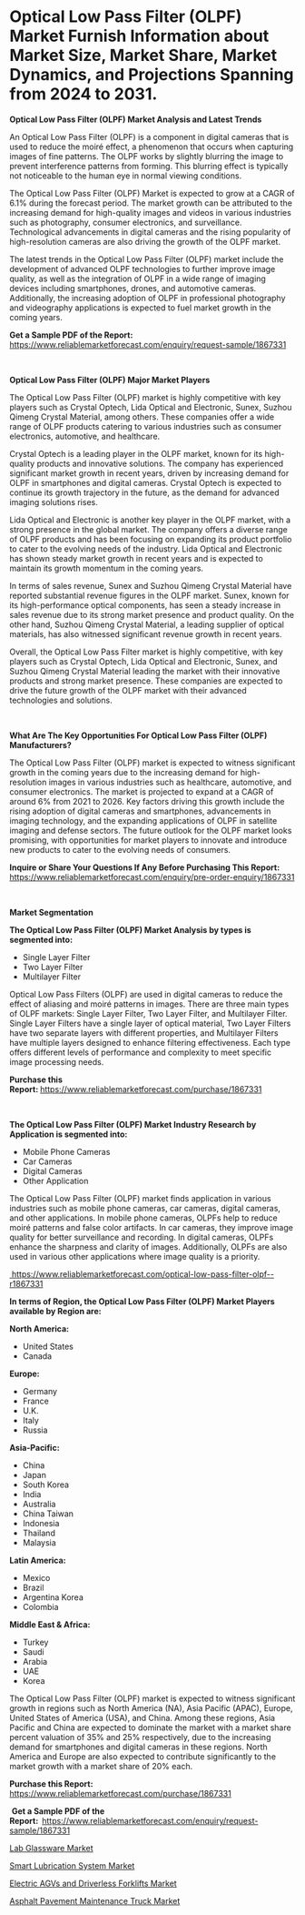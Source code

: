 <p><h1>Optical Low Pass Filter (OLPF) Market Furnish Information about Market Size, Market Share, Market Dynamics, and Projections Spanning from 2024 to 2031.</h1></p><p><strong>Optical Low Pass Filter (OLPF) Market Analysis and Latest Trends</strong></p>
<p><p>An Optical Low Pass Filter (OLPF) is a component in digital cameras that is used to reduce the moiré effect, a phenomenon that occurs when capturing images of fine patterns. The OLPF works by slightly blurring the image to prevent interference patterns from forming. This blurring effect is typically not noticeable to the human eye in normal viewing conditions.</p><p>The Optical Low Pass Filter (OLPF) Market is expected to grow at a CAGR of 6.1% during the forecast period. The market growth can be attributed to the increasing demand for high-quality images and videos in various industries such as photography, consumer electronics, and surveillance. Technological advancements in digital cameras and the rising popularity of high-resolution cameras are also driving the growth of the OLPF market.</p><p>The latest trends in the Optical Low Pass Filter (OLPF) market include the development of advanced OLPF technologies to further improve image quality, as well as the integration of OLPF in a wide range of imaging devices including smartphones, drones, and automotive cameras. Additionally, the increasing adoption of OLPF in professional photography and videography applications is expected to fuel market growth in the coming years.</p></p>
<p><strong>Get a Sample PDF of the Report:&nbsp;</strong> <a href="https://www.reliablemarketforecast.com/enquiry/request-sample/1867331">https://www.reliablemarketforecast.com/enquiry/request-sample/1867331</a></p>
<p>&nbsp;</p>
<p><strong>Optical Low Pass Filter (OLPF) Major Market Players</strong></p>
<p><p>The Optical Low Pass Filter (OLPF) market is highly competitive with key players such as Crystal Optech, Lida Optical and Electronic, Sunex, Suzhou Qimeng Crystal Material, among others. These companies offer a wide range of OLPF products catering to various industries such as consumer electronics, automotive, and healthcare.</p><p>Crystal Optech is a leading player in the OLPF market, known for its high-quality products and innovative solutions. The company has experienced significant market growth in recent years, driven by increasing demand for OLPF in smartphones and digital cameras. Crystal Optech is expected to continue its growth trajectory in the future, as the demand for advanced imaging solutions rises.</p><p>Lida Optical and Electronic is another key player in the OLPF market, with a strong presence in the global market. The company offers a diverse range of OLPF products and has been focusing on expanding its product portfolio to cater to the evolving needs of the industry. Lida Optical and Electronic has shown steady market growth in recent years and is expected to maintain its growth momentum in the coming years.</p><p>In terms of sales revenue, Sunex and Suzhou Qimeng Crystal Material have reported substantial revenue figures in the OLPF market. Sunex, known for its high-performance optical components, has seen a steady increase in sales revenue due to its strong market presence and product quality. On the other hand, Suzhou Qimeng Crystal Material, a leading supplier of optical materials, has also witnessed significant revenue growth in recent years.</p><p>Overall, the Optical Low Pass Filter market is highly competitive, with key players such as Crystal Optech, Lida Optical and Electronic, Sunex, and Suzhou Qimeng Crystal Material leading the market with their innovative products and strong market presence. These companies are expected to drive the future growth of the OLPF market with their advanced technologies and solutions.</p></p>
<p>&nbsp;</p>
<p><strong>What Are The Key Opportunities For Optical Low Pass Filter (OLPF) Manufacturers?</strong></p>
<p><p>The Optical Low Pass Filter (OLPF) market is expected to witness significant growth in the coming years due to the increasing demand for high-resolution images in various industries such as healthcare, automotive, and consumer electronics. The market is projected to expand at a CAGR of around 6% from 2021 to 2026. Key factors driving this growth include the rising adoption of digital cameras and smartphones, advancements in imaging technology, and the expanding applications of OLPF in satellite imaging and defense sectors. The future outlook for the OLPF market looks promising, with opportunities for market players to innovate and introduce new products to cater to the evolving needs of consumers.</p></p>
<p><strong>Inquire or Share Your Questions If Any Before Purchasing This Report:</strong> <a href="https://www.reliablemarketforecast.com/enquiry/pre-order-enquiry/1867331">https://www.reliablemarketforecast.com/enquiry/pre-order-enquiry/1867331</a></p>
<p>&nbsp;</p>
<p><strong>Market Segmentation</strong></p>
<p><strong>The Optical Low Pass Filter (OLPF) Market Analysis by types is segmented into:</strong></p>
<p><ul><li>Single Layer Filter</li><li>Two Layer Filter</li><li>Multilayer Filter</li></ul></p>
<p><p>Optical Low Pass Filters (OLPF) are used in digital cameras to reduce the effect of aliasing and moiré patterns in images. There are three main types of OLPF markets: Single Layer Filter, Two Layer Filter, and Multilayer Filter. Single Layer Filters have a single layer of optical material, Two Layer Filters have two separate layers with different properties, and Multilayer Filters have multiple layers designed to enhance filtering effectiveness. Each type offers different levels of performance and complexity to meet specific image processing needs.</p></p>
<p><strong>Purchase this Report:&nbsp;</strong><a href="https://www.reliablemarketforecast.com/purchase/1867331">https://www.reliablemarketforecast.com/purchase/1867331</a></p>
<p>&nbsp;</p>
<p><strong>The Optical Low Pass Filter (OLPF) Market Industry Research by Application is segmented into:</strong></p>
<p><ul><li>Mobile Phone Cameras</li><li>Car Cameras</li><li>Digital Cameras</li><li>Other Application</li></ul></p>
<p><p>The Optical Low Pass Filter (OLPF) market finds application in various industries such as mobile phone cameras, car cameras, digital cameras, and other applications. In mobile phone cameras, OLPFs help to reduce moiré patterns and false color artifacts. In car cameras, they improve image quality for better surveillance and recording. In digital cameras, OLPFs enhance the sharpness and clarity of images. Additionally, OLPFs are also used in various other applications where image quality is a priority.</p></p>
<p><a href="https://www.reliablemarketforecast.com/optical-low-pass-filter-olpf--r1867331">&nbsp;https://www.reliablemarketforecast.com/optical-low-pass-filter-olpf--r1867331</a></p>
<p><strong>In terms of Region, the Optical Low Pass Filter (OLPF) Market Players available by Region are:</strong></p>
<p>
    <p> <strong> North America: </strong>
        <ul>
            <li>United States</li>
            <li>Canada</li>
        </ul>
        </p> 
    <p> <strong> Europe: </strong>
        <ul>
            <li>Germany</li>
            <li>France</li>
            <li>U.K.</li>
            <li>Italy</li>
            <li>Russia</li>
        </ul>
        </p> 
    <p> <strong> Asia-Pacific: </strong>
        <ul>
            <li>China</li>
            <li>Japan</li>
            <li>South Korea</li>
            <li>India</li>
            <li>Australia</li>
            <li>China Taiwan</li>
            <li>Indonesia</li>
            <li>Thailand</li>
            <li>Malaysia</li>
        </ul>
        </p> 
    <p> <strong> Latin America: </strong>
        <ul>
            <li>Mexico</li>
            <li>Brazil</li>
            <li>Argentina Korea</li>
            <li>Colombia</li>
        </ul>
        </p> 
    <p> <strong> Middle East & Africa: </strong>
        <ul>
            <li>Turkey</li>
            <li>Saudi</li>
            <li>Arabia</li>
            <li>UAE</li>
            <li>Korea</li>
        </ul>
    </p>
    </p>
<p><p>The Optical Low Pass Filter (OLPF) market is expected to witness significant growth in regions such as North America (NA), Asia Pacific (APAC), Europe, United States of America (USA), and China. Among these regions, Asia Pacific and China are expected to dominate the market with a market share percent valuation of 35% and 25% respectively, due to the increasing demand for smartphones and digital cameras in these regions. North America and Europe are also expected to contribute significantly to the market growth with a market share of 20% each.</p></p>
<p><strong>Purchase this Report: </strong><a href="https://www.reliablemarketforecast.com/purchase/1867331">https://www.reliablemarketforecast.com/purchase/1867331</a></p>
<p>&nbsp;<strong>Get a Sample PDF of the Report:&nbsp;&nbsp;</strong><a href="https://www.reliablemarketforecast.com/enquiry/request-sample/1867331">https://www.reliablemarketforecast.com/enquiry/request-sample/1867331</a></p>
<p><strong></strong></p>
<p><p><a href="https://medium.com/@susanabraun1964/lab-glassware-market-trends-a-detailed-study-of-its-market-segmentation-and-analyzing-the-0991d0273d9f">Lab Glassware Market</a></p><p><a href="https://github.com/dylanObrien626/Market-Research-Report-List-1/blob/main/smart-lubrication-system-market.md">Smart Lubrication System Market</a></p><p><a href="https://github.com/ksleyeze/Market-Research-Report-List-1/blob/main/electric-agvs-and-driverless-forklifts-market.md">Electric AGVs and Driverless Forklifts Market</a></p><p><a href="https://github.com/qndifksd5/Market-Research-Report-List-1/blob/main/asphalt-pavement-maintenance-truck-market.md">Asphalt Pavement Maintenance Truck Market</a></p></p>